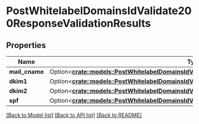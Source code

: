 # PostWhitelabelDomainsIdValidate200ResponseValidationResults

## Properties

Name | Type | Description | Notes
------------ | ------------- | ------------- | -------------
**mail_cname** | Option<[**crate::models::PostWhitelabelDomainsIdValidate200ResponseValidationResultsMailCname**](POST_whitelabel_domains_id_validate_200_response_validation_results_mail_cname.md)> |  | [optional]
**dkim1** | Option<[**crate::models::PostWhitelabelDomainsIdValidate200ResponseValidationResultsDkim1**](POST_whitelabel_domains_id_validate_200_response_validation_results_dkim1.md)> |  | [optional]
**dkim2** | Option<[**crate::models::PostWhitelabelDomainsIdValidate200ResponseValidationResultsDkim1**](POST_whitelabel_domains_id_validate_200_response_validation_results_dkim1.md)> |  | [optional]
**spf** | Option<[**crate::models::PostWhitelabelDomainsIdValidate200ResponseValidationResultsSpf**](POST_whitelabel_domains_id_validate_200_response_validation_results_spf.md)> |  | [optional]

[[Back to Model list]](../README.md#documentation-for-models) [[Back to API list]](../README.md#documentation-for-api-endpoints) [[Back to README]](../README.md)


